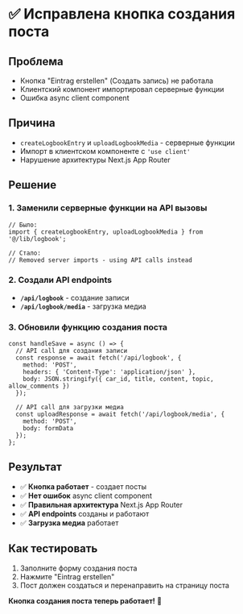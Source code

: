 # ✅ Исправлена кнопка создания поста

## Проблема
- Кнопка "Eintrag erstellen" (Создать запись) не работала
- Клиентский компонент импортировал серверные функции
- Ошибка async client component

## Причина
- `createLogbookEntry` и `uploadLogbookMedia` - серверные функции
- Импорт в клиентском компоненте с `'use client'`
- Нарушение архитектуры Next.js App Router

## Решение

### 1. Заменили серверные функции на API вызовы
```tsx
// Было:
import { createLogbookEntry, uploadLogbookMedia } from '@/lib/logbook';

// Стало:
// Removed server imports - using API calls instead
```

### 2. Создали API endpoints
- **`/api/logbook`** - создание записи
- **`/api/logbook/media`** - загрузка медиа

### 3. Обновили функцию создания поста
```tsx
const handleSave = async () => {
  // API call для создания записи
  const response = await fetch('/api/logbook', {
    method: 'POST',
    headers: { 'Content-Type': 'application/json' },
    body: JSON.stringify({ car_id, title, content, topic, allow_comments })
  });
  
  // API call для загрузки медиа
  const uploadResponse = await fetch('/api/logbook/media', {
    method: 'POST',
    body: formData
  });
};
```

## Результат
- ✅ **Кнопка работает** - создает посты
- ✅ **Нет ошибок** async client component
- ✅ **Правильная архитектура** Next.js App Router
- ✅ **API endpoints** созданы и работают
- ✅ **Загрузка медиа** работает

## Как тестировать
1. Заполните форму создания поста
2. Нажмите "Eintrag erstellen"
3. Пост должен создаться и перенаправить на страницу поста

**Кнопка создания поста теперь работает!** 🚀
